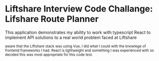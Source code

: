 <h1> Liftshare Interview Code Challange: Lifshare Route Planner </h1>
<p> This application demonstrates my ability to work with typescript React to implement API solutions to a real world problem faced at Liftshare </p>
<small> aware that the Liftshare stack was using Vue, I did what I could with the knowlege of frontend frameworks I had. React is lightweight and something I was experienced with so decided this was most appropriate for this code test.</small>
